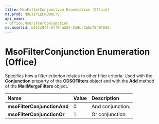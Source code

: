 ```yaml
---
title: MsoFilterConjunction Enumeration (Office)
ms.prod: MULTIPLEPRODUCTS
api_name:
- Office.MsoFilterConjunction
ms.assetid: b111c84f-eff0-aa97-8b9c-3b0c7849f695
---
```



# MsoFilterConjunction Enumeration (Office)

Specifies how a filter criterion relates to other filter criteria. Used with the  **Conjunction** property of the **ODSOFilters** object and with the **Add** method of the **MailMergeFilters** object.



|**Name**|**Value**|**Description**|
|:-----|:-----|:-----|
|**msoFilterConjunctionAnd**|0|And conjunction.|
|**msoFilterConjunctionOr**|1|Or conjunction.|

